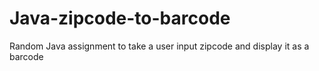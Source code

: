 # Java-zipcode-to-barcode
Random Java assignment to take a user input zipcode and display it as a barcode
